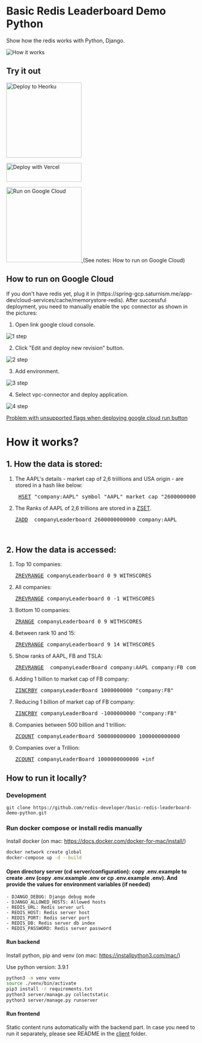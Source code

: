 # Basic Redis Leaderboard Demo Python

Show how the redis works with Python, Django.

![How it works](docs/screenshot001.png)

## Try it out

<p>
    <a href="https://heroku.com/deploy" target="_blank">
        <img src="https://www.herokucdn.com/deploy/button.svg" alt="Deploy to Heorku" width="200px"/>
    <a>
</p>

<p>
    <a href="https://vercel.com/new/git/external?repository-url=https://github.com/redis-developer/basic-redis-leaderboard-demo-python/tree/master&env=REDIS_HOST,REDIS_PORT,REDIS_PASSWORD" target="_blank">
        <img src="https://vercel.com/button" alt="Deploy with Vercel" width="200px" height="50px"/>
    </a>
</p>

<p>
    <a href="https://deploy.cloud.run/?dir=google-cloud-run" target="_blank">
        <img src="https://deploy.cloud.run/button.svg" alt="Run on Google Cloud" width="200px"/>
    </a>
    (See notes: How to run on Google Cloud)
</p>


## How to run on Google Cloud

<p>
    If you don't have redis yet, plug it in  (https://spring-gcp.saturnism.me/app-dev/cloud-services/cache/memorystore-redis).
    After successful deployment, you need to manually enable the vpc connector as shown in the pictures:
</p>

1. Open link google cloud console.

![1 step](docs/1.png)

2. Click "Edit and deploy new revision" button.

![2 step](docs/2.png)

3. Add environment.

![3 step](docs/3.png)

4.  Select vpc-connector and deploy application.

![4  step](docs/4.png)

<a href="https://github.com/GoogleCloudPlatform/cloud-run-button/issues/108#issuecomment-554572173">
Problem with unsupported flags when deploying google cloud run button
</a>


# How it works?
## 1. How the data is stored:
<ol>
    <li>The AAPL's details - market cap of 2,6 triillions and USA origin - are stored in a hash like below:
      <pre> <a href="https://redis.io/commands/hset">HSET</a> "company:AAPL" symbol "AAPL" market_cap "2600000000000" country USA</pre>
     </li>
    <li>The Ranks of AAPL of 2,6 trillions are stored in a <a href="https://redislabs.com/ebook/part-1-getting-started/chapter-1-getting-to-know-redis/1-2-what-redis-data-structures-look-like/1-2-5-sorted-sets-in-redis/">ZSET</a>. 
      <pre><a href="https://redis.io/commands/zadd">ZADD</a>  companyLeaderboard 2600000000000 company:AAPL</pre>
    </li>
</ol>

<br/>

## 2. How the data is accessed:
<ol>
    <li>Top 10 companies: <pre><a href="https://redis.io/commands/zrevrange">ZREVRANGE</a> companyLeaderboard 0 9 WITHSCORES</pre> </li>
    <li>All companies: <pre><a href="https://redis.io/commands/zrevrange">ZREVRANGE</a> companyLeaderboard 0 -1 WITHSCORES</pre> </li>
    <li>Bottom 10 companies: <pre><a href="https://redis.io/commands/zrange">ZRANGE</a> companyLeaderboard 0 9 WITHSCORES</pre></li>
    <li>Between rank 10 and 15: <pre><a href="https://redis.io/commands/zrevrange">ZREVRANGE</a> companyLeaderboard 9 14 WITHSCORES</pre></li>
    <li>Show ranks of AAPL, FB and TSLA: <pre><a href="https://redis.io/commands/zrevrange">ZREVRANGE</a>  companyLeaderBoard company:AAPL company:FB company:TSLA</pre> </li>
    <!-- <li>Pagination: Show 1st 10 companies: <pre><a href="https://redis.io/commands/zscan">ZSCAN</a> 0 companyLeaderBoard COUNT 10 7.Pagination: Show next 10 companies: ZSCAN &lt;return value from the 1st 10 companies&gt; companyLeaderBoard COUNT 10 </li> -->
    <li>Adding 1 billion to market cap of FB company: <pre><a href="https://redis.io/commands/zincrby">ZINCRBY</a> companyLeaderBoard 1000000000 "company:FB"</pre></li>
    <li>Reducing 1 billion of market cap of FB company: <pre><a href="https://redis.io/commands/zincrby">ZINCRBY</a> companyLeaderBoard -1000000000 "company:FB"</pre></li>
    <li>Companies between 500 billion and 1 trillion: <pre><a href="https://redis.io/commands/zcount">ZCOUNT</a> companyLeaderBoard 500000000000 1000000000000</pre></li>
    <li>Companies over a Trillion: <pre><a href="https://redis.io/commands/zcount">ZCOUNT</a> companyLeaderBoard 1000000000000 +inf</pre> </li>
</ol>


## How to run it locally?

### Development

```
git clone https://github.com/redis-developer/basic-redis-leaderboard-demo-python.git
```

### Run docker compose or install redis manually

Install docker (on mac: https://docs.docker.com/docker-for-mac/install/)

```sh
docker network create global
docker-compose up -d --build
```

#### Open directory server (cd server/configuration): copy .env.example to create .env (copy .env.example .env  or cp .env.example .env). And provide the values for environment variables (if needed)
    - DJANGO_DEBUG: Django debug mode
    - DJANGO_ALLOWED_HOSTS: Allowed hosts
    - REDIS_URL: Redis server url
    - REDIS_HOST: Redis server host
    - REDIS_PORT: Redis server port
    - REDIS_DB: Redis server db index
    - REDIS_PASSWORD: Redis server password

#### Run backend

Install python, pip and venv (on mac: https://installpython3.com/mac/)

Use python version: 3.9.1

``` sh
python3 -m venv venv
source ./venv/bin/activate
pip3 install -r requirements.txt
python3 server/manage.py collectstatic
python3 server/manage.py runserver
```

#### Run frontend

Static сontent runs automatically with the backend part. In case you need to run it separately, please see README in the [client](client) folder.
